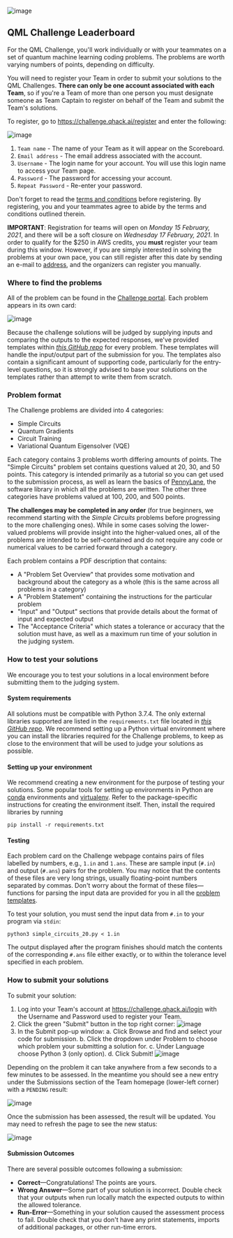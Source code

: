 ![image](../img/qhack-banner.png)

## QML Challenge Leaderboard

For the QML Challenge, you'll work individually or with your teammates on a set of quantum machine learning coding problems. The problems are worth varying numbers of points, depending on difficulty.

You will need to register your Team in order to submit your solutions to the QML Challenges. **There can only be one account associated with each Team**, so if you're a Team of more than one person you must designate someone as Team Captain to register on behalf of the Team and submit the Team's solutions. 

To register, go to https://challenge.qhack.ai/register and enter the following:

![image](img/register.png)

1. `Team name` - The name of your Team as it will appear on the Scoreboard.
2. `Email address` - The email address associated with the account.
3. `Username` - The login name for your account. You will use this login name to access your Team page.
4. `Password` - The password for accessing your account.
5. `Repeat Password` - Re-enter your password.


Don't forget to read the [terms and conditions](https://qhack.ai/terms_and_conditions_2021.html) before registering. By registering, you and your teammates agree to abide by the terms and conditions outlined therein.

**IMPORTANT**: Registration for teams will open on *Monday 15 February, 2021*, and there will be a soft closure on *Wednesday 17 February, 2021*. In order to qualify for the $250 in AWS credits, you **must** register your team during this window. However, if you are simply interested in solving the problems at your own pace, you can still register after this date by sending an e-mail to [address](), and the organizers can register you manually. 

### Where to find the problems

All of the problem can be found in the [Challenge portal](https://challenge.qhack.ai/problems). 
Each problem appears in its own card:

![image](img/problem_description_domjudge.png)

Because the challenge solutions will be judged by supplying inputs and comparing the outputs to the expected responses, we've provided templates within *[this GitHub repo](https://github.com/XanaduAI/QHack/tree/main/QML_Challenges)* for every problem. These templates will handle the input/output part of the submission for you. The templates also contain a significant amount of supporting code, particularly for the entry-level questions, so it is strongly advised to base your solutions on the templates rather than attempt to write them from scratch.

### Problem format

The Challenge problems are divided into 4 categories: 

- Simple Circuits
- Quantum Gradients
- Circuit Training
- Variational Quantum Eigensolver (VQE)

Each category contains 3 problems worth differing amounts of points. The "Simple Circuits" problem set contains questions valued at 20, 30, and 50 points. This category is intended primarily as a tutorial so you can get used to the submission process, as well as learn the basics of [PennyLane](https://pennylane.ai), the software library in which all the problems are written. The other three categories have problems valued at 100, 200, and 500 points. 

**The challenges may be completed in any order** (for true beginners, we recommend starting with the *Simple Circuits* problems before progressing to the more challenging ones). While in some cases solving the lower-valued problems will provide insight into the higher-valued ones, all of the problems are intended to be self-contained and do not require any code or numerical values to be carried forward through a category.

Each problem contains a PDF description that contains:

 - A "Problem Set Overview" that provides some motivation and background about the category as a whole (this is the same across all problems in a category)
 - A "Problem Statement" containing the instructions for the particular problem
 - "Input" and "Output" sections that provide details about the format of input and expected output 
 - The "Acceptance Criteria" which states a tolerance or accuracy that the solution must have, as well as a maximum run time of your solution in the judging system.

### How to test your solutions  

We encourage you to test your solutions in a local environment before submitting them to the judging system.

#### System requirements

All solutions must be compatible with Python 3.7.4. The only external libraries supported are listed in the `requirements.txt` file located in *[this GitHub repo](https://github.com/XanaduAI/QHack)*. We recommend setting up a Python virtual environment where you can install the libraries required for the Challenge problems, to keep as close to the environment that will be used to judge your solutions as possible.

#### Setting up your environment  

We recommend creating a new environment for the purpose of testing your solutions. Some popular tools for setting up environments in Python are [conda](https://docs.conda.io/projects/conda/en/latest/user-guide/install/) environments and [virtualenv](https://docs.python.org/3/tutorial/venv.html). Refer to the package-specific instructions for creating the environment itself. Then, install the required libraries by running

```console
pip install -r requirements.txt
```

#### Testing 

Each problem card on the Challenge webpage contains pairs of files labelled by numbers, e.g., `1.in` and `1.ans`. These are sample input (`#.in`) and output (`#.ans`) pairs for the problem. You may notice that the contents of these files are very long strings, usually floating-point numbers separated by commas. Don't worry about the format of these files—functions for parsing the input data are provided for you in all the [problem templates](https://github.com/XanaduAI/QHack/tree/main/QML_Challenges).

To test your solution, you must send the input data from `#.in`  to your program via `stdin`:

```console
python3 simple_circuits_20.py < 1.in
```

The output displayed after the program finishes should match the contents of the corresponding `#.ans` file either exactly, or to within the tolerance level specified in each problem. 


### How to submit your solutions

To submit your solution:

1. Log into your Team's account at https://challenge.qhack.ai/login with the Username and Password used to register your Team.
2. Click the green "Submit" button in the top right corner: 
![image](img/submit.png)
3. In the Submit pop-up window: 
  a. Click Browse and find and select your code for submission. 
  b. Click the dropdown under Problem to choose which problem your submitting a solution for. 
  c. Under Language choose Python 3 (only option). 
  d. Click Submit! 
![image](img/submit_dialog.png)

Depending on the problem it can take anywhere from a few seconds to a few minutes to be assessed. In the meantime you should see a new entry under the Submissions section of the Team homepage (lower-left corner) with a `PENDING` result: 

![image](img/pending_submission.png)

Once the submission has been assessed, the result will be updated. You may need to refresh the page to see the new status: 

![image](img/correct_submission.png)


#### Submission Outcomes
There are several possible outcomes following a submission:

 - **Correct**—Congratulations! The points are yours.
 - **Wrong Answer**—Some part of your solution is incorrect. Double check that your outputs when run locally match the expected outputs to within the allowed tolerance. 
 - **Run-Error**—Something in your solution caused the assessment process to fail. Double check that you don't have any print statements, imports of additional packages, or other run-time errors.

